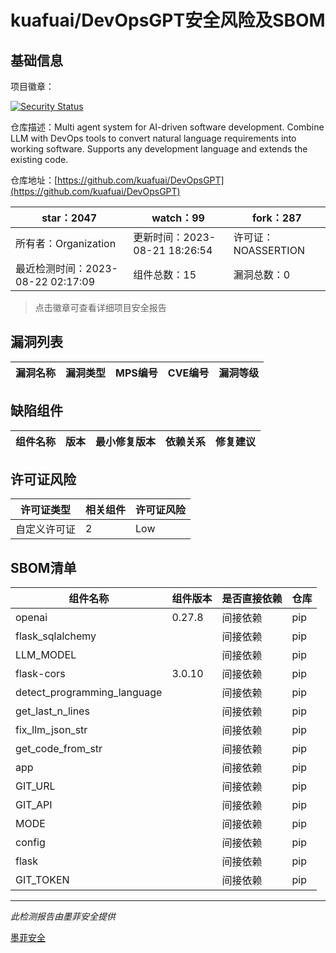 # kuafuai/DevOpsGPT安全风险及SBOM

## 基础信息

项目徽章：

[![Security Status](https://www.murphysec.com/platform3/v31/badge/1693688637689782272.svg)](https://www.murphysec.com/console/report/1692964253438201856/1693688637689782272)

仓库描述：Multi agent system for AI-driven software development. Combine LLM with DevOps tools to convert natural language requirements into working software. Supports any development language and extends the existing code.

仓库地址：[https://github.com/kuafuai/DevOpsGPT](https://github.com/kuafuai/DevOpsGPT)

| star：2047 | watch：99 | fork：287 |
| ----------- | -------------- | ------------ |
| 所有者：Organization | 更新时间：2023-08-21 18:26:54 | 许可证：NOASSERTION |
| 最近检测时间：2023-08-22 02:17:09 | 组件总数：15 | 漏洞总数：0 |

> 点击徽章可查看详细项目安全报告



## 漏洞列表

| 漏洞名称 | 漏洞类型 | MPS编号 | CVE编号 | 漏洞等级 |
| ------- | ------ | ------- | ------ | ----- |





## 缺陷组件

| 组件名称 | 版本 | 最小修复版本 | 依赖关系 | 修复建议 |
| -------- | ---- | ------------ | -------- | -------- |





## 许可证风险

| 许可证类型 | 相关组件 | 许可证风险 |
| ---------- | -------- | ---------- |
|自定义许可证|2|Low|




## SBOM清单

| 组件名称 | 组件版本 | 是否直接依赖 | 仓库 |
| -------- | -------- | ------------ | ---- |
|openai|0.27.8|间接依赖|pip|
|flask_sqlalchemy||间接依赖|pip|
|LLM_MODEL||间接依赖|pip|
|flask-cors|3.0.10|间接依赖|pip|
|detect_programming_language||间接依赖|pip|
|get_last_n_lines||间接依赖|pip|
|fix_llm_json_str||间接依赖|pip|
|get_code_from_str||间接依赖|pip|
|app||间接依赖|pip|
|GIT_URL||间接依赖|pip|
|GIT_API||间接依赖|pip|
|MODE||间接依赖|pip|
|config||间接依赖|pip|
|flask||间接依赖|pip|
|GIT_TOKEN||间接依赖|pip|


------

*此检测报告由墨菲安全提供*

[墨菲安全](www.murphysec.com)